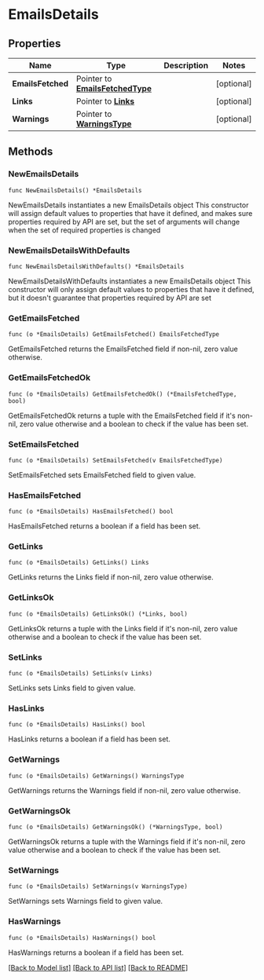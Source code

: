 # EmailsDetails

## Properties

Name | Type | Description | Notes
------------ | ------------- | ------------- | -------------
**EmailsFetched** | Pointer to [**EmailsFetchedType**](EmailsFetchedType.md) |  | [optional] 
**Links** | Pointer to [**Links**](Links.md) |  | [optional] 
**Warnings** | Pointer to [**WarningsType**](WarningsType.md) |  | [optional] 

## Methods

### NewEmailsDetails

`func NewEmailsDetails() *EmailsDetails`

NewEmailsDetails instantiates a new EmailsDetails object
This constructor will assign default values to properties that have it defined,
and makes sure properties required by API are set, but the set of arguments
will change when the set of required properties is changed

### NewEmailsDetailsWithDefaults

`func NewEmailsDetailsWithDefaults() *EmailsDetails`

NewEmailsDetailsWithDefaults instantiates a new EmailsDetails object
This constructor will only assign default values to properties that have it defined,
but it doesn't guarantee that properties required by API are set

### GetEmailsFetched

`func (o *EmailsDetails) GetEmailsFetched() EmailsFetchedType`

GetEmailsFetched returns the EmailsFetched field if non-nil, zero value otherwise.

### GetEmailsFetchedOk

`func (o *EmailsDetails) GetEmailsFetchedOk() (*EmailsFetchedType, bool)`

GetEmailsFetchedOk returns a tuple with the EmailsFetched field if it's non-nil, zero value otherwise
and a boolean to check if the value has been set.

### SetEmailsFetched

`func (o *EmailsDetails) SetEmailsFetched(v EmailsFetchedType)`

SetEmailsFetched sets EmailsFetched field to given value.

### HasEmailsFetched

`func (o *EmailsDetails) HasEmailsFetched() bool`

HasEmailsFetched returns a boolean if a field has been set.

### GetLinks

`func (o *EmailsDetails) GetLinks() Links`

GetLinks returns the Links field if non-nil, zero value otherwise.

### GetLinksOk

`func (o *EmailsDetails) GetLinksOk() (*Links, bool)`

GetLinksOk returns a tuple with the Links field if it's non-nil, zero value otherwise
and a boolean to check if the value has been set.

### SetLinks

`func (o *EmailsDetails) SetLinks(v Links)`

SetLinks sets Links field to given value.

### HasLinks

`func (o *EmailsDetails) HasLinks() bool`

HasLinks returns a boolean if a field has been set.

### GetWarnings

`func (o *EmailsDetails) GetWarnings() WarningsType`

GetWarnings returns the Warnings field if non-nil, zero value otherwise.

### GetWarningsOk

`func (o *EmailsDetails) GetWarningsOk() (*WarningsType, bool)`

GetWarningsOk returns a tuple with the Warnings field if it's non-nil, zero value otherwise
and a boolean to check if the value has been set.

### SetWarnings

`func (o *EmailsDetails) SetWarnings(v WarningsType)`

SetWarnings sets Warnings field to given value.

### HasWarnings

`func (o *EmailsDetails) HasWarnings() bool`

HasWarnings returns a boolean if a field has been set.


[[Back to Model list]](../README.md#documentation-for-models) [[Back to API list]](../README.md#documentation-for-api-endpoints) [[Back to README]](../README.md)


